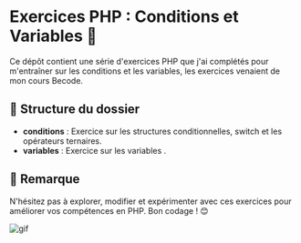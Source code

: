 # Exercices PHP : Conditions et Variables 🚀

Ce dépôt contient une série d'exercices PHP que j'ai complétés pour m'entraîner sur les conditions et les variables, les exercices venaient de mon cours Becode.

## 📁 Structure du dossier

- **conditions** : Exercice sur les structures conditionnelles, switch et  les opérateurs ternaires.
- **variables** : Exercice sur les variables .

## 📌 Remarque

N'hésitez pas à explorer, modifier et expérimenter avec ces exercices pour améliorer vos compétences en PHP. Bon codage ! 😊

![gif](https://media.giphy.com/media/v1.Y2lkPTc5MGI3NjExa2pxNzEwNHNkejhiOGd6Z2lhNHo5eXg1bnJtbG45NDNnam1oNnA2ZSZlcD12MV9pbnRlcm5hbF9naWZfYnlfaWQmY3Q9Zw/bGgsc5mWoryfgKBx1u/giphy.gif)
